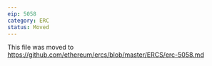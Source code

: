 ```yaml
---
eip: 5058
category: ERC
status: Moved
---
```


This file was moved to https://github.com/ethereum/ercs/blob/master/ERCS/erc-5058.md
